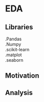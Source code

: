 # EDA
## Libraries

.Pandas<br/>
.Numpy<br/>
.scikit-learn<br/>
.matplot<br/>
.seaborn<br/>

## Motivation
## Analysis
